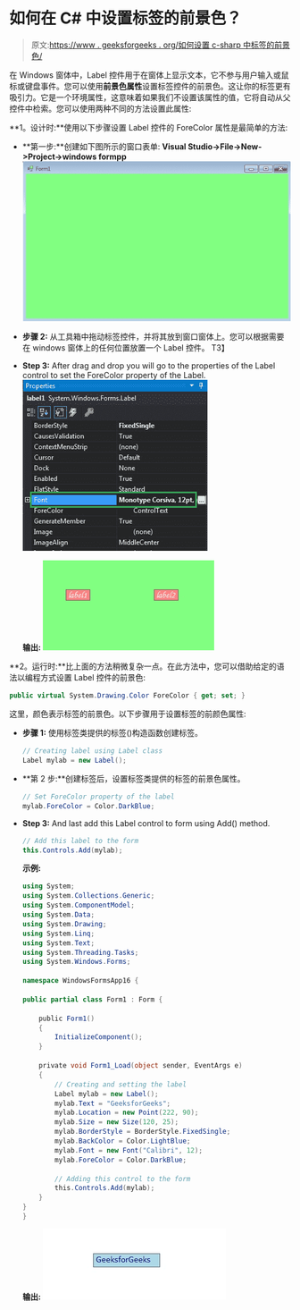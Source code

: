 # 如何在 C# 中设置标签的前景色？

> 原文:[https://www . geeksforgeeks . org/如何设置 c-sharp 中标签的前景色/](https://www.geeksforgeeks.org/how-to-set-the-foreground-color-of-the-label-in-c-sharp/)

在 Windows 窗体中，Label 控件用于在窗体上显示文本，它不参与用户输入或鼠标或键盘事件。您可以使用**前景色属性**设置标签控件的前景色。这让你的标签更有吸引力。它是一个环境属性，这意味着如果我们不设置该属性的值，它将自动从父控件中检索。您可以使用两种不同的方法设置此属性:

**1。设计时:**使用以下步骤设置 Label 控件的 ForeColor 属性是最简单的方法:

*   **第一步:**创建如下图所示的窗口表单:
    **Visual Studio->File->New->Project->windows formpp**
    ![](img/f1d477c51402b2df11d7ed28eee617fe.png)
*   **步骤 2:** 从工具箱中拖动标签控件，并将其放到窗口窗体上。您可以根据需要在 windows 窗体上的任何位置放置一个 Label 控件。
    T3】
*   **Step 3:** After drag and drop you will go to the properties of the Label control to set the ForeColor property of the Label.
    ![](img/90572344e7ccaa734f09300d5492056e.png)

    **输出:**
    ![](img/aed58ad317c90ec30ceff7848172baa2.png)

**2。运行时:**比上面的方法稍微复杂一点。在此方法中，您可以借助给定的语法以编程方式设置 Label 控件的前景色:

```cs
public virtual System.Drawing.Color ForeColor { get; set; }
```

这里，颜色表示标签的前景色。以下步骤用于设置标签的前颜色属性:

*   **步骤 1:** 使用标签类提供的标签()构造函数创建标签。

    ```cs
    // Creating label using Label class
    Label mylab = new Label();

    ```

*   **第 2 步:**创建标签后，设置标签类提供的标签的前景色属性。

    ```cs
    // Set ForeColor property of the label
    mylab.ForeColor = Color.DarkBlue;

    ```

*   **Step 3:** And last add this Label control to form using Add() method.

    ```cs
    // Add this label to the form
    this.Controls.Add(mylab);

    ```

    **示例:**

    ```cs
    using System;
    using System.Collections.Generic;
    using System.ComponentModel;
    using System.Data;
    using System.Drawing;
    using System.Linq;
    using System.Text;
    using System.Threading.Tasks;
    using System.Windows.Forms;

    namespace WindowsFormsApp16 {

    public partial class Form1 : Form {

        public Form1()
        {
            InitializeComponent();
        }

        private void Form1_Load(object sender, EventArgs e)
        {
            // Creating and setting the label
            Label mylab = new Label();
            mylab.Text = "GeeksforGeeks";
            mylab.Location = new Point(222, 90);
            mylab.Size = new Size(120, 25);
            mylab.BorderStyle = BorderStyle.FixedSingle;
            mylab.BackColor = Color.LightBlue;
            mylab.Font = new Font("Calibri", 12);
            mylab.ForeColor = Color.DarkBlue;

            // Adding this control to the form
            this.Controls.Add(mylab);
        }
    }
    }
    ```

    **输出:**
    ![](img/41f6ef583670e07da45a137b19960f3c.png)